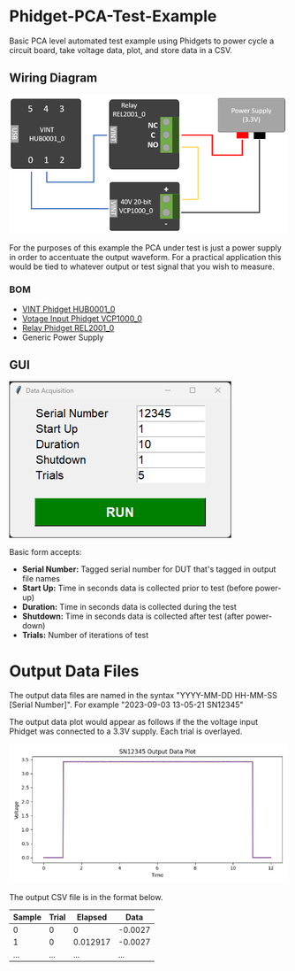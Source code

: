 # Phidget-PCA-Test-Example
Basic PCA level automated test example using Phidgets to power cycle a circuit board, take voltage data, plot, and store data in a CSV.

## Wiring Diagram
![Wiring Diagram](https://github.com/JasonTraud/Phidget-PCA-Test-Example/blob/main/images/wiring_diagram.png?raw=true "Wiring Diagram")

For the purposes of this example the PCA under test is just a power supply in order to accentuate the output waveform. For a practical application this would be tied to whatever output or test signal that you wish to measure. 

### BOM
- [VINT Phidget HUB0001_0](https://www.phidgets.com/?tier=3&catid=64&pcid=57&prodid=1202)
- [Votage Input Phidget VCP1000_0](https://www.phidgets.com/?tier=3&catid=106&pcid=86&prodid=953)
- [Relay Phidget REL2001_0](https://www.phidgets.com/?tier=3&catid=46&pcid=39&prodid=722)
- Generic Power Supply

## GUI
![Form GUI](https://github.com/JasonTraud/Phidget-PCA-Test-Example/blob/main/images/form_gui.png?raw=true "Form GUI")

Basic form accepts:
- **Serial Number:** Tagged serial number for DUT that's tagged in output file names
- **Start Up:** Time in seconds data is collected prior to test (before power-up)
- **Duration:** Time in seconds data is collected during the test
- **Shutdown:** Time in seconds data is collected after test (after power-down)
- **Trials:** Number of iterations of test

# Output Data Files

The output data files are named in the syntax "YYYY-MM-DD HH-MM-SS [Serial Number]". For example "2023-09-03 13-05-21 SN12345"

The output data plot would appear as follows if the the voltage input Phidget was connected to a 3.3V supply. Each trial is overlayed.

![Output Plot](https://github.com/JasonTraud/Phidget-PCA-Test-Example/blob/main/images/test_output.png?raw=true "Output Plot")

The output CSV file is in the format below. 

| Sample    | Trial     | Elapsed   | Data      |
| --------- | --------- | --------- | --------- |
| 0         | 0         | 0         | -0.0027   |
| 1         | 0         | 0.012917  | -0.0027   |
| ...       | ...       | ...       | ...       |